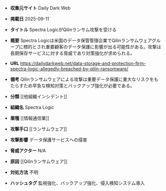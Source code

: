 - **収集元サイト**
Daily Dark Web

- **掲載日**
2025-09-11

- **タイトル**
Spectra LogicがQilinランサム攻撃を受ける

- **概要**
Spectra Logicは米国のデータ保管管理企業でQilinランサムウェアグループに標的とされ重要顧客のデータ保護に影響が出る可能性がある。攻撃は長期保存サービスに対する脅威であり対策強化が求められる。

- **URL**
https://dailydarkweb.net/data-storage-and-protection-firm-spectra-logic-allegedly-breached-by-qilin-ransomware/

- **備考**
Qilinランサムウェアによる攻撃は重要データ保護に重大なリスクをもたらすため早急な検知対策とバックアップ強化が必要である。

- **分類**
[[他組織インシデント]]

- **組織名**
Spectra Logic

- **業種**
[[情報通信業]]

- **攻撃手口**
[[ランサムウェア]]

- **攻撃影響**
データ保護サービスへの侵害

- **脅威アクター**
N/A

- **原因**
[[Qilinランサムウェア]]

- **対処方法**
不明

- **ハッシュタグ**
監視強化、バックアップ強化、侵入検知システム導入
